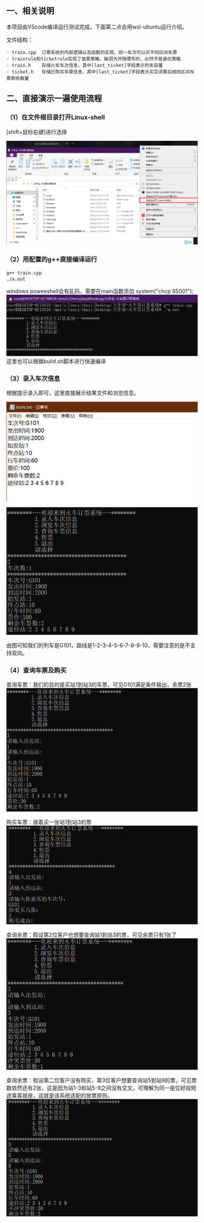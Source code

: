 ## 一、相关说明

本项目由VScode编译运行测试完成，下面第二点会用wsl-ubuntu运行介绍。

文件结构：

	- train.cpp  订票系统的内部逻辑以及函数的实现，同一车次可以买不同区间车票
	- trainrule和ticketrule实现了放票策略，脑洞大开随便写的，必然不是最优策略
	- train.h    存储火车车次信息，其中[last_ticket]字段表示列车容量
	- ticket.h   存储已购买车票信息，其中[last_ticket]字段表示买完该票后相同区间车票剩余数量

## 二、直接演示一遍使用流程

### （1）在文件根目录打开Linux-shell
[shift+鼠标右键]进行选择

![](ScreenShot/打开Linux-shell.jpg)

### （2）用配置的g++直接编译运行
	g++ train.cpp
	./a.out
windows poweeshell会有乱码，需要在main函数添加 system("chcp 65001");
![](ScreenShot/编译启动程序.png)
这里也可以根据build.sh脚本进行快速编译

### （3）录入车次信息
根据提示录入即可，这里直接展示结果文件和浏览信息。

![](ScreenShot/车次信息.png)

![](ScreenShot/浏览车次信息.png)

由图可知我们的列车是G101，路线是1-2-3-4-5-6-7-8-9-10，需要注意的是不支持双向。

### （4）查询车票及购买
查询车票：我们的目的是买站1到站3的车票，可见G101满足条件输出，余票2张
![](ScreenShot/车票查询.png)

购买车票：接着买一张站1到站3的票
![](ScreenShot/车票购买.png)

查询余票：假设第2位客户也想要查询站1到站3的票，可见余票只有1张了
![](ScreenShot/查询余票.png)

查询余票：假设第二位客户没有购买，第3位客户想要查询站5到站9的票，可见票数依然还有2张，这是因为站1-3和站5-9之间没有交叉，可理解为同一座位好段短途乘客就座，这就是该系统适配的放票原则。
![](ScreenShot/查询余票2.png)
